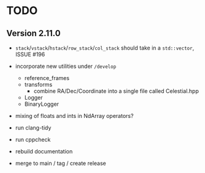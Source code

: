 # TODO

## Version 2.11.0

* `stack`/`vstack`/`hstack`/`row_stack`/`col_stack` should take in a `std::vector`, ISSUE #196
* incorporate new utilities under `/develop`
  * reference_frames
  * transforms
    * combine RA/Dec/Coordinate into a single file called Celestial.hpp
  * Logger
  * BinaryLogger
* mixing of floats and ints in NdArray operators?

* run clang-tidy
* run cppcheck
* rebuild documentation
* merge to main / tag / create release
